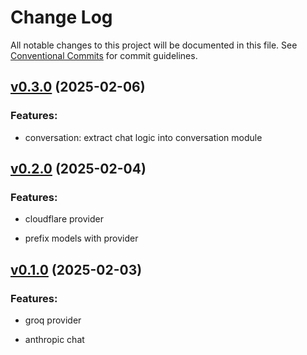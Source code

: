 # Change Log

All notable changes to this project will be documented in this file.
See [Conventional Commits](Https://conventionalcommits.org) for commit guidelines.

<!-- changelog -->

## [v0.3.0](https://github.com/cgarvis/hyper_llm/compare/v0.2.0...v0.3.0) (2025-02-06)




### Features:

* conversation: extract chat logic into conversation module

## [v0.2.0](https://github.com/cgarvis/hyper_llm/compare/v0.1.0...v0.2.0) (2025-02-04)




### Features:

* cloudflare provider

* prefix models with provider

## [v0.1.0](https://github.com/cgarvis/hyper_llm/compare/v0.0.1...v0.1.0) (2025-02-03)




### Features:

* groq provider

* anthropic chat